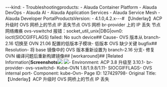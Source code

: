 ---kind:   - Troubleshootingproducts:    - Alauda Container Platform   - Alauda DevOps   - Alauda AI   - Alauda Application Services   - Alauda Service Mesh   - Alauda Developer PortalProductsVersion:   - 4.1.0,4.2.x---<!-- A type of document that involves encountering a fault, diag...it, performing root cause analysis, and providing solutions. --># 【Underlay】ACP 升级时 OVS 网桥上的节点 IP 丢失节点 OVS 网桥 br-provider 上的 IP 丢失 节点网络瘫痪 ovs-vswitchd 报错：socket_util_unix|DBG|ovn0: ioctl(SIOCGIFFLAGS) failed: No such device## Cause- OVS 版本从 branch-2.16 切换至 OVN 21.06 配置的低版本子模块- 低版本 OVS 缺少关键 bugfix## Resolution- 将 base 镜像中的 OVS 版本重新设置为 branch-2.16 分支- 修复 OVN 编译问题后重新构建镜像## [workaround]## [Related Information]**Screenshots**![](https://jira.alauda.cn/secure/attachment/126277/126277_image-2022-10-25-11-13-26-328.png) ![](https://jira.alauda.cn/secure/attachment/126278/126278_image-2022-10-25-11-13-34-795.png)- Environment: ACP 3.8 升级至 3.10.1- br-provider- ovs-vswitchd- Kube-OVN 1.8/1.9.8/1.11- SIOCGIFFLAGS- OVS internal port- Component: kube-Ovn- Page ID: 127429798- Original Title: 【Underlay】ACP 升级时 OVS 网桥上的节点 IP 丢失
